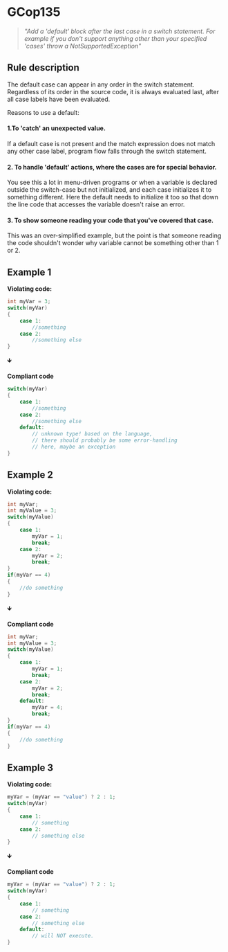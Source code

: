 # GCop135

> *"Add a 'default' block after the last case in a switch statement. For example if you don't support anything other than your specified 'cases' throw a NotSupportedException"*


## Rule description
The default case can appear in any order in the switch statement. Regardless of its order in the source code, it is always evaluated last, after all case labels have been evaluated.

Reasons to use a default:

#### 1.To 'catch' an unexpected value.
If a default case is not present and the match expression does not match any other case label, program flow falls through the switch statement.

#### 2. To handle 'default' actions, where the cases are for special behavior.
You see this a lot in menu-driven programs or when a variable is declared outside the switch-case but not initialized, and each case initializes it to something different. Here the default needs to initialize it too so that down the line code that accesses the variable doesn't raise an error.

#### 3. To show someone reading your code that you've covered that case.
This was an over-simplified example, but the point is that someone reading the code shouldn't wonder why variable cannot be something other than 1 or 2.


## Example 1
**Violating code:**
```csharp
int myVar = 3;
switch(myVar)
{
    case 1:
        //something
    case 2:
        //something else 
}
```
🡻

**Compliant code**
```csharp
switch(myVar)
{
    case 1:
        //something
    case 2:
        //something else
    default:
        // unknown type! based on the language,
        // there should probably be some error-handling
        // here, maybe an exception
}
```
 

## Example 2
**Violating code:**
```csharp
int myVar;
int myValue = 3;
switch(myValue)
{
    case 1:
        myVar = 1;
        break;
    case 2:
        myVar = 2;
        break;
}
if(myVar == 4)
{
    //do something
}
```
🡻

**Compliant code**
```csharp
int myVar;
int myValue = 3;
switch(myValue)
{
    case 1:
        myVar = 1;
        break;
    case 2:
        myVar = 2;
        break;
    default:
        myVar = 4;
        break;
}
if(myVar == 4)
{
    //do something
}
```
 

## Example 3
**Violating code:**
```csharp
myVar = (myVar == "value") ? 2 : 1;
switch(myVar)
{
    case 1:
        // something
    case 2:
        // something else
}
```
🡻

**Compliant code**
```csharp
myVar = (myVar == "value") ? 2 : 1;
switch(myVar)
{
    case 1:
        // something
    case 2:
        // something else
    default:
        // will NOT execute.
}
```
 